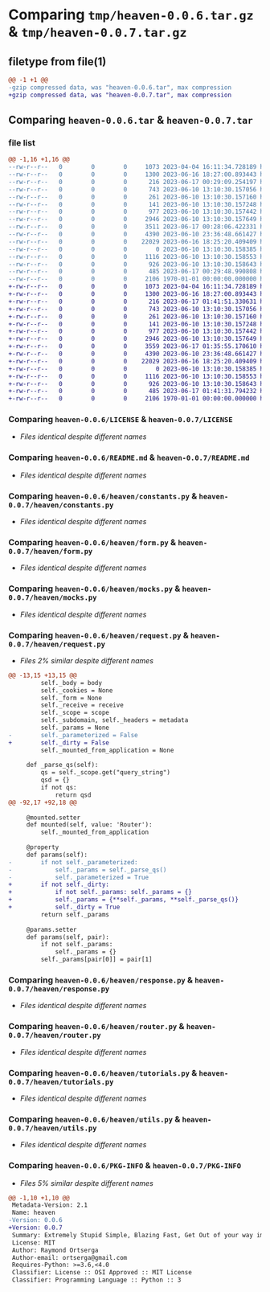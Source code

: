 # Comparing `tmp/heaven-0.0.6.tar.gz` & `tmp/heaven-0.0.7.tar.gz`

## filetype from file(1)

```diff
@@ -1 +1 @@
-gzip compressed data, was "heaven-0.0.6.tar", max compression
+gzip compressed data, was "heaven-0.0.7.tar", max compression
```

## Comparing `heaven-0.0.6.tar` & `heaven-0.0.7.tar`

### file list

```diff
@@ -1,16 +1,16 @@
--rw-r--r--   0        0        0     1073 2023-04-04 16:11:34.728189 heaven-0.0.6/LICENSE
--rw-r--r--   0        0        0     1300 2023-06-16 18:27:00.893443 heaven-0.0.6/README.md
--rw-r--r--   0        0        0      216 2023-06-17 00:29:09.254197 heaven-0.0.6/heaven/__init__.py
--rw-r--r--   0        0        0      743 2023-06-10 13:10:30.157056 heaven-0.0.6/heaven/constants.py
--rw-r--r--   0        0        0      261 2023-06-10 13:10:30.157160 heaven-0.0.6/heaven/context.py
--rw-r--r--   0        0        0      141 2023-06-10 13:10:30.157248 heaven-0.0.6/heaven/errors.py
--rw-r--r--   0        0        0      977 2023-06-10 13:10:30.157442 heaven-0.0.6/heaven/form.py
--rw-r--r--   0        0        0     2946 2023-06-10 13:10:30.157649 heaven-0.0.6/heaven/mocks.py
--rw-r--r--   0        0        0     3511 2023-06-17 00:28:06.422331 heaven-0.0.6/heaven/request.py
--rw-r--r--   0        0        0     4390 2023-06-10 23:36:48.661427 heaven-0.0.6/heaven/response.py
--rw-r--r--   0        0        0    22029 2023-06-16 18:25:20.409409 heaven-0.0.6/heaven/router.py
--rw-r--r--   0        0        0        0 2023-06-10 13:10:30.158385 heaven-0.0.6/heaven/server.py
--rw-r--r--   0        0        0     1116 2023-06-10 13:10:30.158553 heaven-0.0.6/heaven/tutorials.py
--rw-r--r--   0        0        0      926 2023-06-10 13:10:30.158643 heaven-0.0.6/heaven/utils.py
--rw-r--r--   0        0        0      485 2023-06-17 00:29:48.990808 heaven-0.0.6/pyproject.toml
--rw-r--r--   0        0        0     2106 1970-01-01 00:00:00.000000 heaven-0.0.6/PKG-INFO
+-rw-r--r--   0        0        0     1073 2023-04-04 16:11:34.728189 heaven-0.0.7/LICENSE
+-rw-r--r--   0        0        0     1300 2023-06-16 18:27:00.893443 heaven-0.0.7/README.md
+-rw-r--r--   0        0        0      216 2023-06-17 01:41:51.330631 heaven-0.0.7/heaven/__init__.py
+-rw-r--r--   0        0        0      743 2023-06-10 13:10:30.157056 heaven-0.0.7/heaven/constants.py
+-rw-r--r--   0        0        0      261 2023-06-10 13:10:30.157160 heaven-0.0.7/heaven/context.py
+-rw-r--r--   0        0        0      141 2023-06-10 13:10:30.157248 heaven-0.0.7/heaven/errors.py
+-rw-r--r--   0        0        0      977 2023-06-10 13:10:30.157442 heaven-0.0.7/heaven/form.py
+-rw-r--r--   0        0        0     2946 2023-06-10 13:10:30.157649 heaven-0.0.7/heaven/mocks.py
+-rw-r--r--   0        0        0     3559 2023-06-17 01:35:55.170610 heaven-0.0.7/heaven/request.py
+-rw-r--r--   0        0        0     4390 2023-06-10 23:36:48.661427 heaven-0.0.7/heaven/response.py
+-rw-r--r--   0        0        0    22029 2023-06-16 18:25:20.409409 heaven-0.0.7/heaven/router.py
+-rw-r--r--   0        0        0        0 2023-06-10 13:10:30.158385 heaven-0.0.7/heaven/server.py
+-rw-r--r--   0        0        0     1116 2023-06-10 13:10:30.158553 heaven-0.0.7/heaven/tutorials.py
+-rw-r--r--   0        0        0      926 2023-06-10 13:10:30.158643 heaven-0.0.7/heaven/utils.py
+-rw-r--r--   0        0        0      485 2023-06-17 01:41:31.794232 heaven-0.0.7/pyproject.toml
+-rw-r--r--   0        0        0     2106 1970-01-01 00:00:00.000000 heaven-0.0.7/PKG-INFO
```

### Comparing `heaven-0.0.6/LICENSE` & `heaven-0.0.7/LICENSE`

 * *Files identical despite different names*

### Comparing `heaven-0.0.6/README.md` & `heaven-0.0.7/README.md`

 * *Files identical despite different names*

### Comparing `heaven-0.0.6/heaven/constants.py` & `heaven-0.0.7/heaven/constants.py`

 * *Files identical despite different names*

### Comparing `heaven-0.0.6/heaven/form.py` & `heaven-0.0.7/heaven/form.py`

 * *Files identical despite different names*

### Comparing `heaven-0.0.6/heaven/mocks.py` & `heaven-0.0.7/heaven/mocks.py`

 * *Files identical despite different names*

### Comparing `heaven-0.0.6/heaven/request.py` & `heaven-0.0.7/heaven/request.py`

 * *Files 2% similar despite different names*

```diff
@@ -13,15 +13,15 @@
         self._body = body
         self._cookies = None
         self._form = None
         self._receive = receive
         self._scope = scope
         self._subdomain, self._headers = metadata
         self._params = None
-        self._parameterized = False
+        self._dirty = False
         self._mounted_from_application = None
 
     def _parse_qs(self):
         qs = self._scope.get("query_string")
         qsd = {}
         if not qs:
             return qsd
@@ -92,17 +92,18 @@
 
     @mounted.setter
     def mounted(self, value: 'Router'):
         self._mounted_from_application
 
     @property
     def params(self):
-        if not self._parameterized:
-            self._params = self._parse_qs()
-            self._parameterized = True
+        if not self._dirty:
+            if not self._params: self._params = {}
+            self._params = {**self._params, **self._parse_qs()}
+            self._dirty = True
         return self._params
 
     @params.setter
     def params(self, pair):
         if not self._params:
             self._params = {}
         self._params[pair[0]] = pair[1]
```

### Comparing `heaven-0.0.6/heaven/response.py` & `heaven-0.0.7/heaven/response.py`

 * *Files identical despite different names*

### Comparing `heaven-0.0.6/heaven/router.py` & `heaven-0.0.7/heaven/router.py`

 * *Files identical despite different names*

### Comparing `heaven-0.0.6/heaven/tutorials.py` & `heaven-0.0.7/heaven/tutorials.py`

 * *Files identical despite different names*

### Comparing `heaven-0.0.6/heaven/utils.py` & `heaven-0.0.7/heaven/utils.py`

 * *Files identical despite different names*

### Comparing `heaven-0.0.6/PKG-INFO` & `heaven-0.0.7/PKG-INFO`

 * *Files 5% similar despite different names*

```diff
@@ -1,10 +1,10 @@
 Metadata-Version: 2.1
 Name: heaven
-Version: 0.0.6
+Version: 0.0.7
 Summary: Extremely Stupid Simple, Blazing Fast, Get Out of your way immediately Microframework for building Python Web Applications.
 License: MIT
 Author: Raymond Ortserga
 Author-email: ortserga@gmail.com
 Requires-Python: >=3.6,<4.0
 Classifier: License :: OSI Approved :: MIT License
 Classifier: Programming Language :: Python :: 3
```

